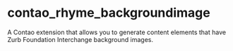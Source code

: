# contao_rhyme_backgroundimage
A Contao extension that allows you to generate content elements that have Zurb Foundation Interchange background images.
